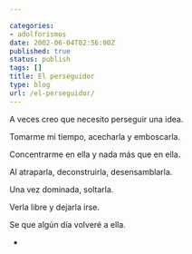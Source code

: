 ```yaml
---

categories:
- adolforismos
date: 2002-06-04T02:56:00Z
published: true
status: publish
tags: []
title: El perseguidor
type: blog
url: /el-perseguidor/
---
```


A veces creo que necesito perseguir una idea.

Tomarme mi tiempo, acecharla y emboscarla.

Concentrarme en ella y nada más que en ella.

Al atraparla, deconstruirla, desensamblarla.

Una vez dominada, soltarla.

Verla libre y dejarla irse. 

Se que algún día volveré a ella.

*
